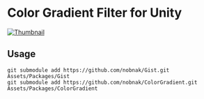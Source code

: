 # Color Gradient Filter for Unity

[![Thumbnail](http://img.youtube.com/vi/NStf4g66xik/0.jpg)](https://youtu.be/NStf4g66xik)

## Usage

```
git submodule add https://github.com/nobnak/Gist.git Assets/Packages/Gist
git submodule add https://github.com/nobnak/ColorGradient.git Assets/Packages/ColorGradient
```
